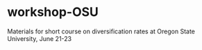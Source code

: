 # workshop-OSU
Materials for short course on diversification rates at Oregon State University, June 21-23
